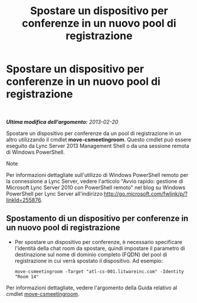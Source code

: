 ﻿---
title: Spostare un dispositivo per conferenze in un nuovo pool di registrazione
TOCTitle: Spostare un dispositivo per conferenze in un nuovo pool di registrazione
ms:assetid: 26e02ca3-e881-4f90-8bf0-b13649108100
ms:mtpsurl: https://technet.microsoft.com/it-it/library/JJ994025(v=OCS.15)
ms:contentKeyID: 52062122
ms.date: 08/24/2015
mtps_version: v=OCS.15
ms.translationtype: HT
---

# Spostare un dispositivo per conferenze in un nuovo pool di registrazione

 

_**Ultima modifica dell'argomento:** 2013-02-20_

Spostare un dispositivo per conferenze da un pool di registrazione in un altro utilizzando il cmdlet **move-csmeetingroom**. Questo cmdlet può essere eseguito da Lync Server 2013 Management Shell o da una sessione remota di Windows PowerShell.


> [!NOTE]
> Per informazioni dettagliate sull'utilizzo di Windows PowerShell remoto per la connessione a Lync Server, vedere l'articolo "Avvio rapido: gestione di Microsoft Lync Server 2010 con PowerShell remoto" nel blog su Windows PowerShell per Lync Server all'indirizzo <A href="http://go.microsoft.com/fwlink/p/?linkid=255876">http://go.microsoft.com/fwlink/p/?linkId=255876</A>.




## Spostamento di un dispositivo per conferenze in un nuovo pool di registrazione

  - Per spostare un dispositivo per conferenze, è necessario specificare l'identità della chat room da spostare, quindi impostare il parametro di destinazione sul nome di dominio completo (FQDN) del pool di registrazione in cui verrà spostato il dispositivo. Ad esempio:
    
        move-csmeetingroom -Target "atl-cs-001.litwareinc.com" -Identity "Room 14"

Per informazioni dettagliate, vedere l'argomento della Guida relativo al cmdlet [move-csmeetingroom](https://docs.microsoft.com/en-us/powershell/module/skype/Move-CsMeetingRoom).

